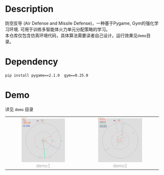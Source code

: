 
# Description
防空反导 (Air Defense and Missile Defense)，一种基于Pygame, Gym的强化学习环境. 可用于训练多智能体火力单元分配策略的学习。\
本仓库仅包含仿真环境代码，具体算法需要读者自己设计。运行效果见`demo`目录。


# Dependency
```sh
pip install pygame==2.1.0  gym==0.25.0
```

# Demo
详见 `demo` 目录

<table rules="none" align="center">
	<tr>
		<td>
			<center>
				<img src="./demo/snap1.png" width="60%" /> <br/>
				<font color="AAAAAA"> demo1</font>
			</center>
		</td>
		<td>
			<center>
				<img src="./demo/snap2.png" width="60%" /> <br/>
				<font color="AAAAAA"> demo2</font>
			</center>
		</td>
	</tr>
</table>

